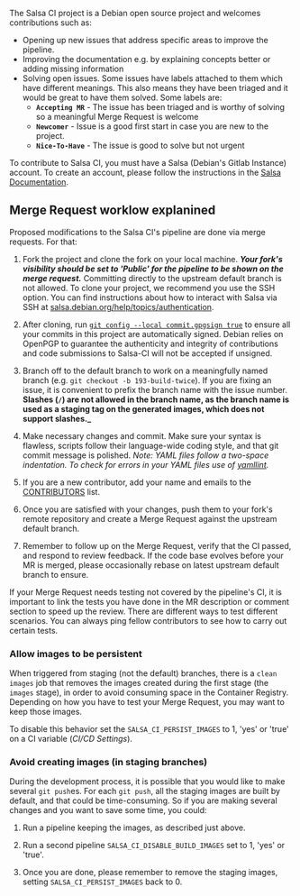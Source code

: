 The Salsa CI project is a Debian open source project and welcomes contributions such as:

* Opening up new issues that address specific areas to improve the pipeline.
* Improving the documentation e.g. by explaining concepts better or adding missing information
* Solving open issues. Some issues have labels attached to them which have different meanings. This also means they have been triaged and it would be great to have them solved. Some labels are:
    * **`Accepting MR`** - The issue has been triaged and is worthy of solving so a meaningful Merge Request is welcome
    * **`Newcomer`** - Issue is a good first start in case you are new to the project.
    * **`Nice-To-Have`** - The issue is good to solve but not urgent

To contribute to Salsa CI, you must have a Salsa (Debian's Gitlab Instance) account. To create an account, please follow the instructions in the [Salsa Documentation](https://wiki.debian.org/Salsa/Doc#Users).

## Merge Request worklow explanined

Proposed modifications to the Salsa CI's pipeline are done via merge requests. For that:

1. Fork the project and clone the fork on your local machine. **_Your fork's visibility should be set to 'Public' for the pipeline to be shown on the merge request._** Committing directly to the upstream default branch is not allowed. To clone your project, we recommend you use the SSH option. You can find instructions about how to interact with Salsa via SSH at [salsa.debian.org/help/topics/authentication](https://salsa.debian.org/help/topics/authentication/index.md).

1. After cloning, run [`git config --local commit.gpgsign true`](https://git-scm.com/book/en/v2/Git-Tools-Signing-Your-Work#_everyone_must_sign) to ensure all your commits in this project are automatically signed. Debian relies on OpenPGP to guarantee the authenticity and integrity of contributions and code submissions to Salsa-CI will not be accepted if unsigned.

1. Branch off to the default branch to work on a meaningfully named branch (e.g. `git checkout -b 193-build-twice`). If you are fixing an issue, it is convenient to prefix the branch name with the issue number. **Slashes (`/`) are not allowed in the branch name, as the branch name is used as a staging tag on the generated images, which does not support slashes._**

1. Make necessary changes and commit. Make sure your syntax is flawless, scripts follow their language-wide coding style, and that git commit message is polished. *Note: YAML files follow a two-space indentation. To check for errors in your YAML files use of [yamllint](https://manpages.debian.org/unstable/yamllint/yamllint.1.en.html).*

1. If you are a new contributor, add your name and emails to the [CONTRIBUTORS](CONTRIBUTORS) list.

1. Once you are satisfied with your changes, push them to your fork's remote repository and create a Merge Request against the upstream default branch.

1. Remember to follow up on the Merge Request, verify that the CI passed, and respond to review feedback. If the code base evolves before your MR is merged, please occasionally rebase on latest upstream default branch to ensure.

If your Merge Request needs testing not covered by the pipeline's CI, it is important to link the tests you have done in the MR description or comment section to speed up the review. There are different ways to test different scenarios. You can always ping fellow contributors to see how to carry out certain tests.

### Allow images to be persistent

When triggered from staging (not the default) branches, there is a `clean
images` job that removes the images created during the first stage (the
`images` stage), in order to avoid consuming space in the Container Registry.
Depending on how you have to test your Merge Request, you may want to keep those images.

To disable this behavior set the `SALSA_CI_PERSIST_IMAGES` to 1, 'yes' or
'true' on a CI variable (*CI/CD Settings*).

### Avoid creating images (in staging branches)

During the development process, it is possible that you would like to make
several `git push`es. For each `git push`, all the staging images are built by
default, and that could be time-consuming. So if you are making several changes
and you want to save some time, you could:

1. Run a pipeline keeping the images, as described just above.

1. Run a second pipeline `SALSA_CI_DISABLE_BUILD_IMAGES` set to 1, 'yes' or 'true'.

1. Once you are done, please remember to remove the staging images, setting `SALSA_CI_PERSIST_IMAGES` back to 0.
